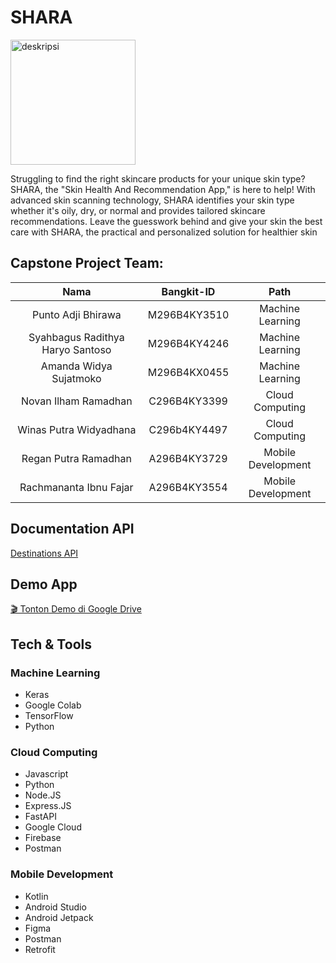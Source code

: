 
# SHARA
<img src="https://drive.google.com/uc?export=view&id=12U-dgsjAsdHBaGilrbtjFa9MaUPpPODA" alt="deskripsi" width="200" height="200">

Struggling to find the right skincare products for your unique skin type? SHARA, the "Skin Health And Recommendation App," is here to help! With advanced skin scanning technology, SHARA identifies your skin type whether it's oily, dry, or normal and provides tailored skincare recommendations. Leave the guesswork behind and give your skin the best care with SHARA, the practical and personalized solution for healthier skin

## Capstone Project Team: 
|          Nama         | Bangkit-ID |       Path       |
|:---------------------:|:----------:|:----------------:|
|  Punto Adji Bhirawa  |  M296B4KY3510  | Machine Learning |
|  Syahbagus Radithya Haryo Santoso  |  M296B4KY4246  | Machine Learning |
|  Amanda Widya Sujatmoko  |  M296B4KX0455  | Machine Learning |
|   Novan Ilham Ramadhan    |  C296B4KY3399  |  Cloud Computing |
|  Winas Putra Widyadhana  |  C296b4KY4497  |  Cloud Computing |
|   Regan Putra Ramadhan     |  A296B4KY3729  |      Mobile Development     |
|    Rachmananta Ibnu Fajar      |  A296B4KY3554  |      Mobile Development     |

## Documentation API
[Destinations API](https://documenter.getpostman.com/view/39648974/2sAYBYeUvp#f9d45993-3186-4df4-a971-51d4ab5871c3)

## Demo App
[🎬 Tonton Demo di Google Drive](https://drive.google.com/file/d/1k0u20EHXZM66VkCKPrn9HKJQsxHwWo5R/view?usp=drive_link)

## Tech & Tools
### Machine Learning
- Keras
- Google Colab
- TensorFlow
- Python

### Cloud Computing
- Javascript
- Python
- Node.JS
- Express.JS
- FastAPI
- Google Cloud
- Firebase
- Postman

### Mobile Development
- Kotlin
- Android Studio
- Android Jetpack
- Figma
- Postman
- Retrofit
